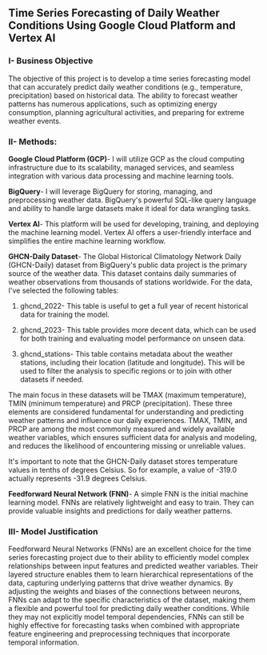 ## Time Series Forecasting of Daily Weather Conditions Using Google Cloud Platform and Vertex AI

### I- Business Objective

The objective of this project is to develop a time series forecasting model that can accurately predict daily weather conditions (e.g., temperature, precipitation) based on historical data. The ability to forecast weather patterns has numerous applications, such as optimizing energy consumption, planning agricultural activities, and preparing for extreme weather events.

### II- Methods:

**Google Cloud Platform (GCP)**- I will utilize GCP as the cloud computing infrastructure due to its scalability, managed services, and seamless integration with various data processing and machine learning tools.

**BigQuery**- I will leverage BigQuery for storing, managing, and preprocessing weather data. BigQuery's powerful SQL-like query language and ability to handle large datasets make it ideal for data wrangling tasks.

**Vertex AI**- This platform will be used for developing, training, and deploying the machine learning model. Vertex AI offers a user-friendly interface and simplifies the entire machine learning workflow.

**GHCN-Daily Dataset**- The Global Historical Climatology Network Daily (GHCN-Daily) dataset from BigQuery's public data project is the primary source of the weather data. This dataset contains daily summaries of weather observations from thousands of stations worldwide. For the data, I've selected the following tables:

1. ghcnd_2022- This table is useful to get a full year of recent historical data for training the model.

2. ghcnd_2023- This table provides more decent data, which can be used for both training and evaluating model performance on unseen data.

3. ghcnd_stations- This table contains metadata about the weather stations, including their location (latitude and longitude). This will be used to filter the analysis to specific regions or to join with other datasets if needed.

The main focus in these datasets will be TMAX (maximum temperature), TMIN (minimum temperature) and PRCP (precipitation). These three elements are considered fundamental for understanding and predicting weather patterns and influence our daily experiences. TMAX, TMIN, and PRCP are among the most commonly measured and widely available weather variables, which ensures sufficient data for analysis and modeling, and reduces the likelihood of encountering missing or unreliable values.

It's important to note that the GHCN-Daily dataset stores temperature values in tenths of degrees Celsius. So for example, a value of -319.0 actually represents -31.9 degrees Celsius.

**Feedforward Neural Network (FNN)**- A simple FNN is the initial machine learning model. FNNs are relatively lightweight and easy to train. They can provide valuable insights and predictions for daily weather patterns.

### III- Model Justification

Feedforward Neural Networks (FNNs) are an excellent choice for the time series forecasting project due to their ability to efficiently model complex relationships between input features and predicted weather variables. Their layered structure enables them to learn hierarchical representations of the data, capturing underlying patterns that drive weather dynamics. By adjusting the weights and biases of the connections between neurons, FNNs can adapt to the specific characteristics of the dataset, making them a flexible and powerful tool for predicting daily weather conditions. While they may not explicitly model temporal dependencies, FNNs can still be highly effective for forecasting tasks when combined with appropriate feature engineering and preprocessing techniques that incorporate temporal information.
